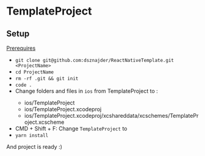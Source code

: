 # TemplateProject

## Setup

[Prerequires](https://gist.github.com/dsznajder/6cc186491f53ca9b1be7eebdf68ab5c5)

- `git clone git@github.com:dsznajder/ReactNativeTemplate.git <ProjectName>`
- `cd ProjectName`
- `rm -rf .git && git init`
- `code .`
- Change folders and files in `ios` from TemplateProject to <ProjectName>:
  - ios/TemplateProject
  - ios/TemplateProject.xcodeproj
  - ios/TemplateProject.xcodeproj/xcshareddata/xcschemes/TemplateProject.xcscheme
- CMD + Shift + F: Change `TemplateProject` to <ProjectName>
- `yarn install`

And project is ready :)
